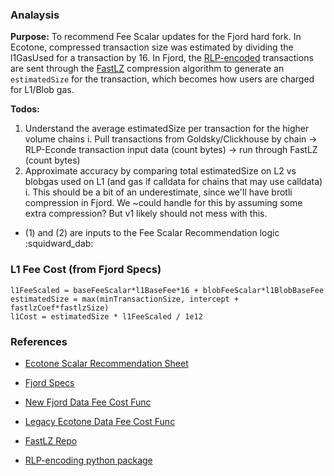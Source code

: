 ### Analaysis
**Purpose:** To recommend Fee Scalar updates for the Fjord hard fork. In Ecotone, compressed transaction size was estimated by dividing the l1GasUsed for a transaction by 16. In Fjord, the [RLP-encoded](https://ethereum.org/en/developers/docs/data-structures-and-encoding/rlp/) transactions are sent through the [FastLZ](https://github.com/ariya/FastLZ) compression algorithm to generate an `estimatedSize` for the transaction, which becomes how users are charged for L1/Blob gas.

**Todos:**
1. Understand the average estimatedSize per transaction for the higher volume chains
  i. Pull transactions from Goldsky/Clickhouse by chain -> RLP-Econde transaction input data (count bytes) -> run through FastLZ (count bytes)
2. Approximate accuracy by comparing total estimatedSize on L2 vs blobgas used on L1 (and gas if calldata for chains that may use calldata)
  i. This should be a bit of an underestimate, since we'll have brotli compression in Fjord. We ~could handle for this by assuming some extra compression? But v1 likely should not mess with this.

- (1) and (2) are inputs to the Fee Scalar Recommendation logic :squidward_dab:

### L1 Fee Cost (from Fjord Specs)
```
l1FeeScaled = baseFeeScalar*l1BaseFee*16 + blobFeeScalar*l1BlobBaseFee
estimatedSize = max(minTransactionSize, intercept + fastlzCoef*fastlzSize)
l1Cost = estimatedSize * l1FeeScaled / 1e12
```

### References
- [Ecotone Scalar Recommendation Sheet](https://docs.optimism.io/builders/chain-operators/management/blobs#determine-scalar-values-for-using-blobs)

- [Fjord Specs](https://github.com/ethereum-optimism/specs/blob/main/specs/fjord/exec-engine.md#fjord-l1-cost-fee-changes-fastlz-estimator)

- [New Fjord Data Fee Cost Func](https://github.com/ethereum-optimism/op-geth/blob/966c43537e49f7936bb57a426079fb0da9baf03b/core/types/rollup_cost.go#L356)

- [Legacy Ecotone Data Fee Cost Func](https://github.com/ethereum-optimism/op-geth/blob/966c43537e49f7936bb57a426079fb0da9baf03b/core/types/rollup_cost.go#L214)

- [FastLZ Repo](https://github.com/ariya/FastLZ)

- [RLP-encoding python package](https://pypi.org/project/rlp/)